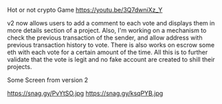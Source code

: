 Hot or not crypto Game 
https://youtu.be/3Q7dwniXz_Y

v2 now allows users to add a comment to each vote and displays them in more details section of a project. 
Also, I'm working on a mechanism to check the previous transaction of the sender, and allow address with previous transaction history to vote.
There is also works on escrow some eth with each vote for a certain amount of the time. All this is to further validate that the vote is legit and no fake account are created to shill their projects.

Some Screen from version 2

https://snag.gy/PvYtSO.jpg
https://snag.gy/ksqPYB.jpg
